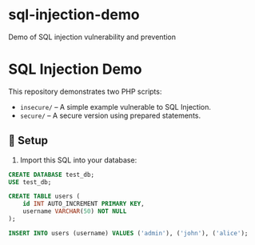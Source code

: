 # sql-injection-demo
Demo of SQL injection vulnerability and prevention


# SQL Injection Demo

This repository demonstrates two PHP scripts:

- `insecure/` – A simple example vulnerable to SQL Injection.
- `secure/` – A secure version using prepared statements.

## 💾 Setup

1. Import this SQL into your database:
```sql
CREATE DATABASE test_db;
USE test_db;

CREATE TABLE users (
    id INT AUTO_INCREMENT PRIMARY KEY,
    username VARCHAR(50) NOT NULL
);

INSERT INTO users (username) VALUES ('admin'), ('john'), ('alice');

